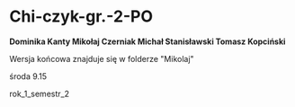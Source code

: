 # Chi-czyk-gr.-2-PO

<b>
Dominika Kanty
Mikołaj Czerniak
Michał Stanisławski
Tomasz Kopciński
</b>

Wersja końcowa znajduje się w folderze "Mikolaj"

środa 9.15

rok_1_semestr_2
